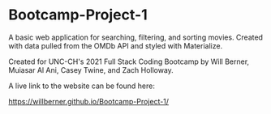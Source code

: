 # Bootcamp-Project-1

A basic web application for searching, filtering, and sorting movies. Created with data pulled from the OMDb API and styled with Materialize.

Created for UNC-CH's 2021 Full Stack Coding Bootcamp by Will Berner, Muiasar Al Ani, Casey Twine, and Zach Holloway.

A live link to the website can be found here:

https://willberner.github.io/Bootcamp-Project-1/
